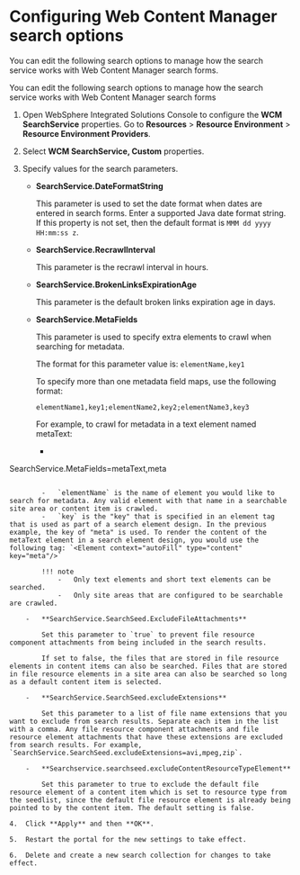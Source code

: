 # Configuring Web Content Manager search options

You can edit the following search options to manage how the search service works with Web Content Manager search forms.

You can edit the following search options to manage how the search service works with Web Content Manager search forms

1.  Open WebSphere Integrated Solutions Console to configure the **WCM SearchService** properties. Go to **Resources** \> **Resource Environment** \> **Resource Environment Providers**.

2.  Select **WCM SearchService, Custom** properties.

3.  Specify values for the search parameters.

    -   **SearchService.DateFormatString**

        This parameter is used to set the date format when dates are entered in search forms. Enter a supported Java date format string. If this property is not set, then the default format is `MMM dd yyyy HH:mm:ss z`.

    -   **SearchService.RecrawlInterval**

        This parameter is the recrawl interval in hours.

    -   **SearchService.BrokenLinksExpirationAge**

        This parameter is the default broken links expiration age in days.

    -   **SearchService.MetaFields**

        This parameter is used to specify extra elements to crawl when searching for metadata.

        The format for this parameter value is: `elementName,key1`

        To specify more than one metadata field maps, use the following format:

        ```
        elementName1,key1;elementName2,key2;elementName3,key3
        ```

        For example, to crawl for metadata in a text element named metaText:

        -   ```
SearchService.MetaFields=metaText,meta
```

        -   `elementName` is the name of element you would like to search for metadata. Any valid element with that name in a searchable site area or content item is crawled.
        -   `key` is the "key" that is specified in an element tag that is used as part of a search element design. In the previous example, the key of "meta" is used. To render the content of the metaText element in a search element design, you would use the following tag: `<Element context="autoFill" type="content" key="meta"/>`

        !!! note
            -   Only text elements and short text elements can be searched.
            -   Only site areas that are configured to be searchable are crawled.
            
    -   **SearchService.SearchSeed.ExcludeFileAttachments**

        Set this parameter to `true` to prevent file resource component attachments from being included in the search results.

        If set to false, the files that are stored in file resource elements in content items can also be searched. Files that are stored in file resource elements in a site area can also be searched so long as a default content item is selected.

    -   **SearchService.SearchSeed.excludeExtensions**

        Set this parameter to a list of file name extensions that you want to exclude from search results. Separate each item in the list with a comma. Any file resource component attachments and file resource element attachments that have these extensions are excluded from search results. For example, `SearchService.SearchSeed.excludeExtensions=avi,mpeg,zip`.

    -   **Searchservice.searchseed.excludeContentResourceTypeElement**

        Set this parameter to true to exclude the default file resource element of a content item which is set to resource type from the seedlist, since the default file resource element is already being pointed to by the content item. The default setting is false.

4.  Click **Apply** and then **OK**.

5.  Restart the portal for the new settings to take effect.

6.  Delete and create a new search collection for changes to take effect.



